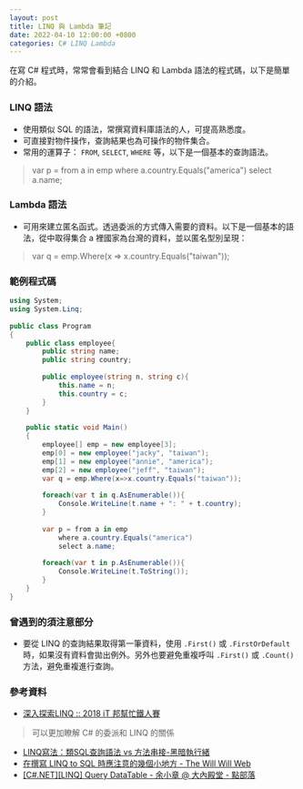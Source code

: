 ```yaml
---
layout: post
title: LINQ 與 Lambda 筆記
date: 2022-04-10 12:00:00 +0800
categories: C# LINQ Lambda
---
```


在寫 C# 程式時，常常會看到結合 LINQ 和 Lambda 語法的程式碼，以下是簡單的介紹。

### LINQ 語法

- 使用類似 SQL 的語法，常撰寫資料庫語法的人，可提高熟悉度。
- 可直接對物件操作，查詢結果也為可操作的物件集合。
- 常用的運算子： `FROM`, `SELECT`, `WHERE` 等，以下是一個基本的查詢語法。

> var p = from a in emp
> where a.country.Equals("america")
> select a.name;

### Lambda 語法

- 可用來建立匿名函式。透過委派的方式傳入需要的資料。以下是一個基本的語法，從中取得集合 a 裡國家為台灣的資料，並以匿名型別呈現：

> var q = emp.Where(x => x.country.Equals("taiwan"));

### 範例程式碼

``` C#
using System;
using System.Linq;
					
public class Program
{
	public class employee{
		public string name;
		public string country;
		
		public employee(string n, string c){
			this.name = n;
			this.country = c;
		}
	}
	
	public static void Main()
	{
		employee[] emp = new employee[3];
		emp[0] = new employee("jacky", "taiwan");
		emp[1] = new employee("annie", "america");
		emp[2] = new employee("jeff", "taiwan");
		var q = emp.Where(x=>x.country.Equals("taiwan"));
		
		foreach(var t in q.AsEnumerable()){
			Console.WriteLine(t.name + ": " + t.country);
		}
		
		var p = from a in emp
			where a.country.Equals("america")
			select a.name;
		
		foreach(var t in p.AsEnumerable()){
			Console.WriteLine(t.ToString());
		}
	}
}
```

### 曾遇到的須注意部分

- 要從 LINQ 的查詢結果取得第一筆資料，使用 `.First()` 或 `.FirstOrDefault` 時，如果沒有資料會拋出例外。另外也要避免重複呼叫 `.First()` 或 `.Count()` 方法，避免重複進行查詢。

### 參考資料

- [深入探索LINQ :: 2018 iT 邦幫忙鐵人賽](https://ithelp.ithome.com.tw/users/20107789/ironman/1574)
> 可以更加瞭解 C# 的委派和 LINQ 的關係
- [LINQ寫法：類SQL查詢語法 vs 方法串接-黑暗執行緒](https://blog.darkthread.net/blog/linq-sql-query-vs-methods/)
- [在撰寫 LINQ to SQL 時應注意的幾個小地方 - The Will Will Web](https://blog.miniasp.com/post/2008/05/16/Tips-and-Tricks-in-LINQ-to-SQL-Coding)
- [[C#.NET][LINQ] Query DataTable - 余小章 @ 大內殿堂 - 點部落](https://dotblogs.com.tw/yc421206/2014/07/14/145944)